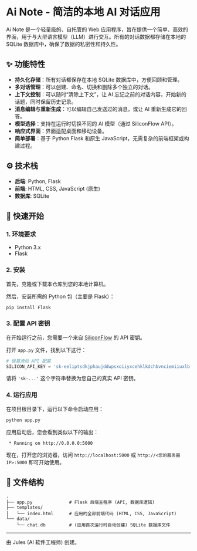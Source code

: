 # Ai Note - 简洁的本地 AI 对话应用

Ai Note 是一个轻量级的、自托管的 Web 应用程序，旨在提供一个简单、高效的界面，用于与大型语言模型（LLM）进行交互。所有的对话数据都存储在本地的 SQLite 数据库中，确保了数据的私密性和持久性。

## ✨ 功能特性

- **持久化存储**：所有对话都保存在本地 SQLite 数据库中，方便回顾和管理。
- **多对话管理**：可以创建、命名、切换和删除多个独立的对话。
- **上下文控制**：可以随时“清除上下文”，让 AI 忘记之前的对话内容，开始新的话题，同时保留历史记录。
- **消息编辑与重新生成**：可以编辑自己发送过的消息，或让 AI 重新生成它的回答。
- **模型选择**：支持在运行时切换不同的 AI 模型（通过 SiliconFlow API）。
- **响应式界面**：界面适配桌面和移动设备。
- **简单部署**：基于 Python Flask 和原生 JavaScript，无需复杂的前端框架或构建过程。

## ⚙️ 技术栈

- **后端**: Python, Flask
- **前端**: HTML, CSS, JavaScript (原生)
- **数据库**: SQLite

## 🚀 快速开始

### 1. 环境要求

- Python 3.x
- Flask

### 2. 安装

首先，克隆或下载本仓库到您的本地计算机。

然后，安装所需的 Python 包（主要是 Flask）：

```bash
pip install Flask
```

### 3. 配置 API 密钥

在开始运行之前，您需要一个来自 [SiliconFlow](https://siliconflow.cn/) 的 API 密钥。

打开 `app.py` 文件，找到以下这行：

```python
# 硅基流动 API 配置
SILICON_API_KEY = 'sk-eeliptsdkjphaujddwpsxoiiyxcehklkdchbvnciemiiuxlb'  # 直接写死
```

请将 `'sk-...'` 这个字符串替换为您自己的真实 API 密钥。

### 4. 运行应用

在项目根目录下，运行以下命令启动应用：

```bash
python app.py
```

应用启动后，您会看到类似以下的输出：

```
 * Running on http://0.0.0.0:5000
```

现在，打开您的浏览器，访问 `http://localhost:5000` 或 `http://<您的服务器IP>:5000` 即可开始使用。

## 📁 文件结构

```
.
├── app.py              # Flask 后端主程序 (API, 数据库逻辑)
├── templates/
│   └── index.html      # 应用的全部前端代码 (HTML, CSS, JavaScript)
└── data/
    └── chat.db         # (应用首次运行时自动创建) SQLite 数据库文件
```

---
由 Jules (AI 软件工程师) 创建。
